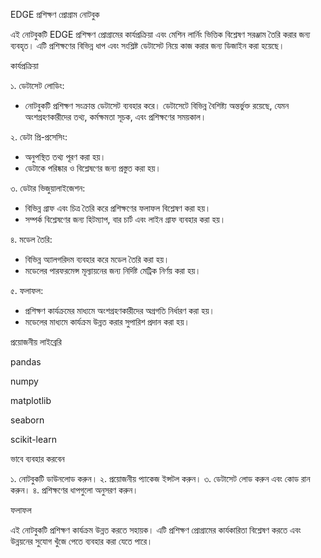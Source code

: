 EDGE প্রশিক্ষণ প্রোগ্রাম নোটবুক

এই নোটবুকটি EDGE প্রশিক্ষণ প্রোগ্রামের কার্যপ্রক্রিয়া এবং মেশিন লার্নিং ভিত্তিক বিশ্লেষণ সরঞ্জাম তৈরি করার জন্য ব্যবহৃত। এটি প্রশিক্ষণের বিভিন্ন ধাপ এবং সংশ্লিষ্ট ডেটাসেট নিয়ে কাজ করার জন্য ডিজাইন করা হয়েছে।

কার্যপ্রক্রিয়া

১. ডেটাসেট লোডিং:
- নোটবুকটি প্রশিক্ষণ সংক্রান্ত ডেটাসেট ব্যবহার করে। ডেটাসেটে বিভিন্ন বৈশিষ্ট্য অন্তর্ভুক্ত রয়েছে, যেমন অংশগ্রহণকারীদের তথ্য, কর্মক্ষমতা সূচক, এবং প্রশিক্ষণের সময়কাল।

২. ডেটা প্রি-প্রসেসিং:
- অনুপস্থিত তথ্য পূরণ করা হয়।
- ডেটাকে পরিষ্কার ও বিশ্লেষণের জন্য প্রস্তুত করা হয়।

৩. ডেটার ভিজুয়ালাইজেশন:
- বিভিন্ন গ্রাফ এবং চিত্র তৈরি করে প্রশিক্ষণের ফলাফল বিশ্লেষণ করা হয়।
- সম্পর্ক বিশ্লেষণের জন্য হিটম্যাপ, বার চার্ট এবং লাইন গ্রাফ ব্যবহার করা হয়।

৪. মডেল তৈরি:
- বিভিন্ন অ্যালগরিদম ব্যবহার করে মডেল তৈরি করা হয়।
- মডেলের পারফরমেন্স মূল্যায়নের জন্য নির্দিষ্ট মেট্রিক নির্ণয় করা হয়।

৫. ফলাফল:
- প্রশিক্ষণ কার্যক্রমের মাধ্যমে অংশগ্রহণকারীদের অগ্রগতি নির্ধারণ করা হয়।
- মডেলের মাধ্যমে কার্যক্রম উন্নত করার সুপারিশ প্রদান করা হয়।

প্রয়োজনীয় লাইব্রেরি

pandas

numpy

matplotlib

seaborn

scikit-learn

ভাবে ব্যবহার করবেন

১. নোটবুকটি ডাউনলোড করুন।
২. প্রয়োজনীয় প্যাকেজ ইন্সটল করুন।
৩. ডেটাসেট লোড করুন এবং কোড রান করুন।
৪. প্রশিক্ষণের ধাপগুলো অনুসরণ করুন।

ফলাফল

এই নোটবুকটি প্রশিক্ষণ কার্যক্রম উন্নত করতে সহায়ক। এটি প্রশিক্ষণ প্রোগ্রামের কার্যকারিতা বিশ্লেষণ করতে এবং উন্নয়নের সুযোগ খুঁজে পেতে ব্যবহার করা যেতে পারে।
